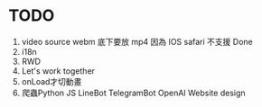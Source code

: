 # TODO

1. video source webm 底下要放 mp4 因為 IOS safari 不支援 Done
2. i18n
3. RWD
4. Let's work together
5. onLoad才切動畫
6. 爬蟲Python JS LineBot TelegramBot OpenAI Website design

